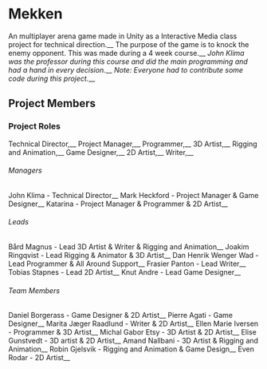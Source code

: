# Mekken

An multiplayer arena game made in Unity as a Interactive Media class project for technical direction.__
The purpose of the game is to knock the enemy opponent. This was made during a 4 week course.__
*John Klima was the professor during this course and did the main programming and had a hand in every decision.*__
*Note: Everyone had to contribute some code during this project.*__


## Project Members

### Project Roles
Technical Director,__
Project Manager,__
Programmer,__
3D Artist,__
Rigging and Animation,__
Game Designer,__
2D Artist,__
Writer,__

###### Managers
John Klima - Technical Director__
Mark Heckford - Project Manager & Game Designer__
Katarina - Project Manager & Programmer & 2D Artist__


###### Leads
Bård Magnus - Lead 3D Artist & Writer & Rigging and Animation__
Joakim Ringqvist - Lead Rigging & Animator & 3D Artist__
Dan Henrik Wenger Wad - Lead Programmer & All Around Support__
Frasier Panton - Lead Writer__
Tobias Stapnes - Lead 2D Artist__
Knut Andre - Lead Game Designer__


###### Team Members
Daniel Borgerass - Game Designer & 2D Artist__
Pierre Agati - Game Designer__
Marita Jæger Raadlund - Writer & 2D Artist__
Ellen Marie Iversen - Programmer & 3D Artist__
Michal Gabor Etsy - 3D Artist & 2D Artist__
Elise Gunstvedt - 3D artist & 2D Artist__
Amand Nallbani - 3D Artist & Rigging and Animation__
Robin Gjelsvik - Rigging and Animation & Game Design__
Even Rodar - 2D Artist__
